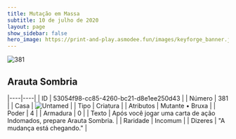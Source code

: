 ```yaml
---
title: Mutação em Massa
subtitle: 10 de julho de 2020
layout: page
show_sidebar: false
hero_image: https://print-and-play.asmodee.fun/images/keyforge_banner.jpg
---
```


![381](https://cdn.keyforgegame.com/media/card_front/pt/479_381_FGHP825MPQG6_pt.png)

## Arauta Sombria

|----|----|
| ID | 53054f98-cc85-4260-bc21-d8e1ee250d43 |
| Número | 381 |
| Casa | ![Untamed](https://archonarcana.com/images/thumb/b/bd/Untamed.png/22px-Untamed.png "Indomados") |
| Tipo | Criatura |
| Atributos | Mutante • Bruxa |
| Poder | 4 |
| Armadura | 0 |
| Texto | Após você jogar uma carta de ação Indomados, prepare Arauta Sombria. |
| Raridade | Incomum |
| Dizeres | "A mudança está chegando." |
